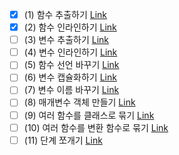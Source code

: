 ﻿- [x] (1) 함수 추출하기 [Link](https://github.com/shinel94/Refactoring/blob/python/ch06/ExtractFunction.ipynb)
- [x] (2) 함수 인라인하기 [Link](https://github.com/shinel94/Refactoring/blob/python/ch06/InlineFunction.ipynb)
- [ ] (3) 변수 추출하기 [Link]()
- [ ] (4) 변수 인라인하기 [Link]()
- [ ] (5) 함수 선언 바꾸기 [Link]()
- [ ] (6) 변수 캡슐화하기 [Link]()
- [ ] (7) 변수 이름 바꾸기 [Link]()
- [ ] (8) 매개변수 객체 만들기 [Link]()
- [ ] (9) 여러 함수를 클래스로 묶기 [Link]()
- [ ] (10) 여러 함수를 변환 함수로 묶기 [Link]()
- [ ] (11) 단계 쪼개기 [Link]()
